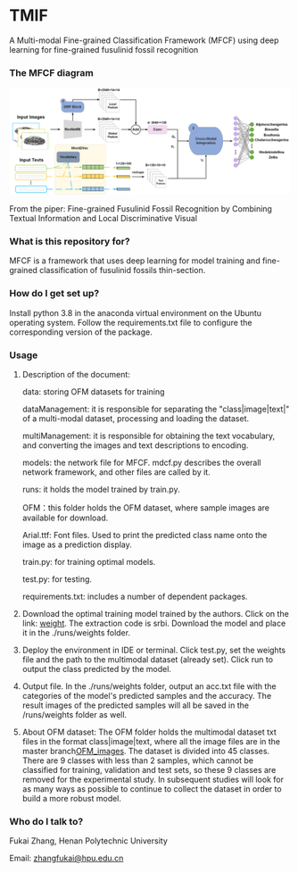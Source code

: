 # TMIF
A Multi-modal Fine-grained Classification Framework (MFCF) using deep learning for fine-grained fusulinid fossil recognition

### **The MFCF diagram**

![Uploading MFCF.png…](https://github.com/xiaoyantxx/MFCF/blob/main/MFCF_images/MFCF.png)

From the piper: Fine-grained Fusulinid Fossil Recognition by Combining Textual Information and Local Discriminative Visual 

### What is this repository for?

MFCF is a framework that uses deep learning for model training and fine-grained classification of fusulinid fossils thin-section.

### How do I get set up?

Install python 3.8 in the anaconda virtual environment on the Ubuntu operating system. Follow the requirements.txt file to configure the corresponding version of the package.

### Usage

1) Description of the document:

   data: storing OFM datasets for training

   dataManagement: it is responsible for separating the "class|image|text|" of a multi-modal dataset, processing and loading the dataset.

   multiManagement: it is responsible for obtaining the text vocabulary, and converting the images and text descriptions to encoding.

   models: the network file for MFCF. mdcf.py describes the overall network framework, and other files are called by it.

   runs: it holds the model trained by train.py.

   OFM：this folder holds the OFM dataset, where sample images are available for download.
   
   Arial.ttf: Font files. Used to print the predicted class name onto the image as a prediction display.

   train.py: for training optimal models.

   test.py: for testing.

   requirements.txt: includes a number of dependent packages.

3) Download the optimal training model trained by the authors. Click on the link:  [weight](https://github.com/xiaoyantxx/MFCF/blob/master/031.ckpt). The extraction code is srbi. Download the model and place it in the ./runs/weights folder.

5) Deploy the environment in IDE or terminal. Click test.py, set the weights file and the path to the multimodal dataset (already set). Click run to output the class predicted by the model.

6) Output file. In the ./runs/weights folder, output an acc.txt file with the categories of the model's predicted samples and the accuracy. The result images of the predicted samples will all be saved in the /runs/weights folder as well.

7) About OFM dataset: The OFM folder holds the multimodal dataset txt files in the format class|image|text, where all the image files are in the master branch[OFM_images](https://github.com/xiaoyantxx/MFCF/blob/master/OFM_images.ckpt). The dataset is divided into 45 classes. There are 9 classes with less than 2 samples, which cannot be classified for training, validation and test sets, so these 9 classes are removed for the experimental study. In subsequent studies will look for as many ways as possible to continue to collect the dataset in order to build a more robust model.

### Who do I talk to?

Fukai Zhang, Henan Polytechnic University

Email: zhangfukai@hpu.edu.cn
